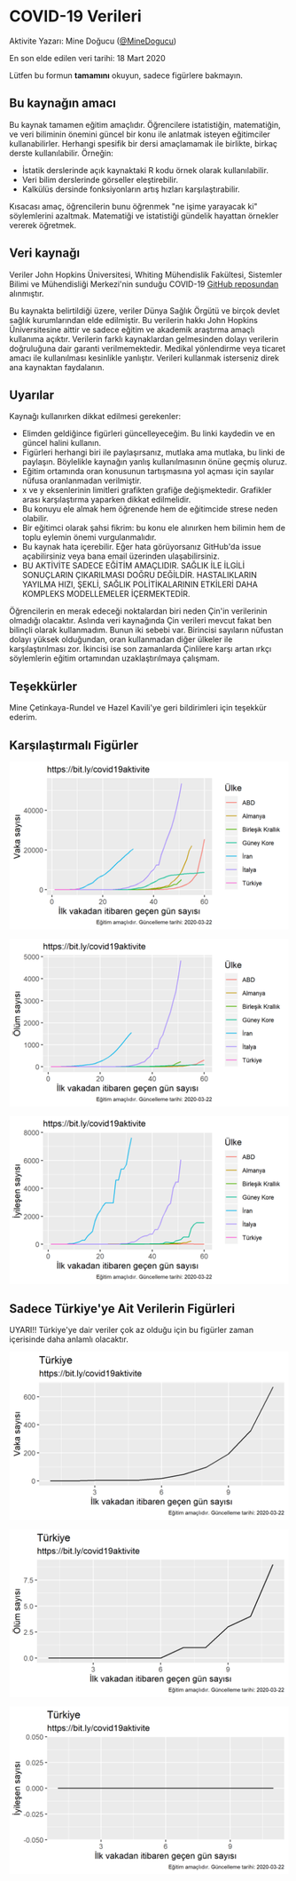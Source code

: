 # COVID-19 Verileri

Aktivite Yazarı: Mine Doğucu ([@MineDogucu](https://twitter.com/MineDogucu))

En son elde edilen veri tarihi: 18 Mart 2020

Lütfen bu formun __tamamını__ okuyun, sadece figürlere bakmayın. 

## Bu kaynağın amacı

Bu kaynak tamamen eğitim amaçlıdır. Öğrencilere istatistiğin, matematiğin, ve veri biliminin önemini güncel bir konu ile anlatmak isteyen eğitimciler kullanabilirler. Herhangi spesifik bir dersi amaçlamamak ile birlikte, birkaç derste kullanılabilir. Örneğin:

- İstatik derslerinde açık kaynaktaki R kodu örnek olarak kullanılabilir.
- Veri bilim derslerinde görseller eleştirebilir.
- Kalkülüs dersinde fonksiyonların artış hızları karşılaştırabilir.

Kısacası amaç, öğrencilerin bunu öğrenmek "ne işime yarayacak ki" söylemlerini azaltmak. Matematiği ve istatistiği gündelik hayattan örnekler vererek öğretmek.

## Veri kaynağı

Veriler John Hopkins Üniversitesi, Whiting Mühendislik Fakültesi, Sistemler Bilimi ve Mühendisliği Merkezi'nin sunduğu COVID-19 [GitHub reposundan](https://github.com/CSSEGISandData/COVID-19) alınmıştır.

Bu kaynakta belirtildiği üzere, veriler Dünya Sağlık Örgütü ve birçok devlet sağlık kurumlarından elde edilmiştir. Bu verilerin hakkı John Hopkins Üniversitesine aittir ve sadece eğitim ve akademik araştırma amaçlı kullanıma açıktır. Verilerin farklı kaynaklardan gelmesinden dolayı verilerin doğruluğuna dair garanti verilmemektedir. Medikal yönlendirme veya ticaret amacı ile kullanılması kesinlikle yanlıştır. Verileri kullanmak isterseniz direk ana kaynaktan faydalanın.


## Uyarılar

Kaynağı kullanırken dikkat edilmesi gerekenler:

- Elimden geldiğince figürleri güncelleyeceğim. Bu linki kaydedin ve en güncel halini kullanın.
- Figürleri herhangi biri ile paylaşırsanız, mutlaka ama mutlaka, bu linki de paylaşın. Böylelikle kaynağın yanlış kullanılmasının önüne geçmiş oluruz.
- Eğitim ortamında oran konusunun tartışmasına yol açması için sayılar nüfusa oranlanmadan verilmiştir.
- x ve y eksenlerinin limitleri grafikten grafiğe değişmektedir. Grafikler arası karşılaştırma yaparken dikkat edilmelidir. 
- Bu konuyu ele almak hem öğrenende hem de eğitimcide strese neden olabilir. 
- Bir eğitimci olarak şahsi fikrim: bu konu ele alınırken hem bilimin hem de toplu eylemin önemi vurgulanmalıdır.
- Bu kaynak hata içerebilir. Eğer hata görüyorsanız GitHub'da issue açabilirsiniz veya bana email üzerinden ulaşabilirsiniz.
- BU AKTİVİTE SADECE EĞİTİM AMAÇLIDIR. SAĞLIK İLE İLGİLİ SONUÇLARIN ÇIKARILMASI DOĞRU DEĞİLDİR. HASTALIKLARIN YAYILMA HIZI, ŞEKLİ, SAĞLIK POLİTİKALARININ ETKİLERİ DAHA KOMPLEKS MODELLEMELER İÇERMEKTEDİR.


Öğrencilerin en merak edeceği noktalardan biri neden Çin'in verilerinin olmadığı olacaktır. Aslında veri kaynağında Çin verileri mevcut fakat ben bilinçli olarak kullanmadım. Bunun iki sebebi var. Birincisi sayıların nüfustan dolayı yüksek olduğundan, oran kullanmadan diğer ülkeler ile karşılaştırılması zor. İkincisi ise son zamanlarda Çinlilere karşı artan ırkçı söylemlerin eğitim ortamından uzaklaştırılmaya çalışmam.

## Teşekkürler

Mine Çetinkaya-Rundel ve Hazel Kavili'ye geri bildirimleri için teşekkür ederim.

## Karşılaştırmalı Figürler


![](figs/cases.png)

![](figs/deaths.png)

![](figs/recovery.png)


## Sadece Türkiye'ye Ait Verilerin Figürleri

UYARI!! Türkiye'ye dair veriler çok az olduğu için bu figürler zaman içerisinde daha anlamlı olacaktır.

![](figs/cases_tr.png)

![](figs/deaths_tr.png)

![](figs/recovery_tr.png)
